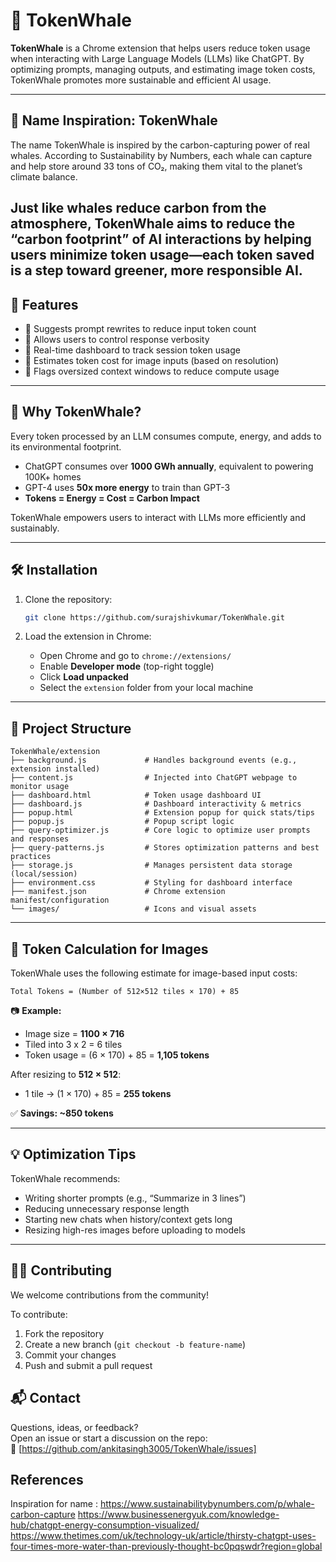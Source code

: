 # 🐋 TokenWhale

**TokenWhale** is a Chrome extension that helps users reduce token usage when interacting with Large Language Models (LLMs) like ChatGPT. By optimizing prompts, managing outputs, and estimating image token costs, TokenWhale promotes more sustainable and efficient AI usage.

---

## 🐋 Name Inspiration: TokenWhale 
The name TokenWhale is inspired by the carbon-capturing power of real whales. According to Sustainability by Numbers, each whale can capture and help store around 33 tons of CO₂, making them vital to the planet’s climate balance.

Just like whales reduce carbon from the atmosphere, TokenWhale aims to reduce the “carbon footprint” of AI interactions by helping users minimize token usage—each token saved is a step toward greener, more responsible AI.
---

## 🚀 Features

- 🔹 Suggests prompt rewrites to reduce input token count  
- 🔹 Allows users to control response verbosity  
- 🔹 Real-time dashboard to track session token usage  
- 🔹 Estimates token cost for image inputs (based on resolution)  
- 🔹 Flags oversized context windows to reduce compute usage

---

## 🧠 Why TokenWhale?

Every token processed by an LLM consumes compute, energy, and adds to its environmental footprint.

- ChatGPT consumes over **1000 GWh annually**, equivalent to powering 100K+ homes  
- GPT-4 uses **50x more energy** to train than GPT-3  
- **Tokens = Energy = Cost = Carbon Impact**

TokenWhale empowers users to interact with LLMs more efficiently and sustainably.

---

## 🛠 Installation

1. Clone the repository:
   ```bash
   git clone https://github.com/surajshivkumar/TokenWhale.git
   ```

2. Load the extension in Chrome:
   - Open Chrome and go to `chrome://extensions/`
   - Enable **Developer mode** (top-right toggle)
   - Click **Load unpacked**
   - Select the `extension` folder from your local machine

---

## 📁 Project Structure

```
TokenWhale/extension
├── background.js             # Handles background events (e.g., extension installed)
├── content.js                # Injected into ChatGPT webpage to monitor usage
├── dashboard.html            # Token usage dashboard UI
├── dashboard.js              # Dashboard interactivity & metrics
├── popup.html                # Extension popup for quick stats/tips
├── popup.js                  # Popup script logic
├── query-optimizer.js        # Core logic to optimize user prompts and responses
├── query-patterns.js         # Stores optimization patterns and best practices
├── storage.js                # Manages persistent data storage (local/session)
├── environment.css           # Styling for dashboard interface
├── manifest.json             # Chrome extension manifest/configuration
└── images/                   # Icons and visual assets
```

---

## 🔢 Token Calculation for Images

TokenWhale uses the following estimate for image-based input costs:

```
Total Tokens = (Number of 512×512 tiles × 170) + 85
```

📷 **Example:**
- Image size = **1100 × 716**
- Tiled into 3 x 2 = 6 tiles
- Token usage = (6 × 170) + 85 = **1,105 tokens**

After resizing to **512 × 512**:
- 1 tile → (1 × 170) + 85 = **255 tokens**

✅ **Savings: ~850 tokens**

---

## 💡 Optimization Tips

TokenWhale recommends:
- Writing shorter prompts (e.g., “Summarize in 3 lines”)
- Reducing unnecessary response length
- Starting new chats when history/context gets long
- Resizing high-res images before uploading to models

---

## 👨‍💻 Contributing

We welcome contributions from the community!

To contribute:
1. Fork the repository  
2. Create a new branch (`git checkout -b feature-name`)  
3. Commit your changes  
4. Push and submit a pull request

## 📬 Contact

Questions, ideas, or feedback?  
Open an issue or start a discussion on the repo:  
🔗 [https://github.com/ankitasingh3005/TokenWhale/issues]

## References

Inspiration for name : https://www.sustainabilitybynumbers.com/p/whale-carbon-capture
https://www.businessenergyuk.com/knowledge-hub/chatgpt-energy-consumption-visualized/
https://www.thetimes.com/uk/technology-uk/article/thirsty-chatgpt-uses-four-times-more-water-than-previously-thought-bc0pqswdr?region=global

   
 
